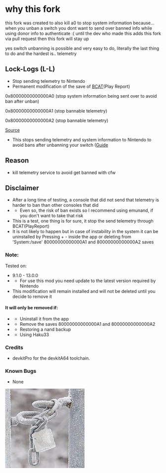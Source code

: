 # why this fork

this fork was created to also kill a0 to stop system information
because... when you unban a switch you dont want to send over banned info while using donor info to authenticate :(      until the dev who made this adds this fork via pull request then this fork will stay up

yes switch unbanning is possible and very easy to do, literally the last thing to do and the hardest is.. telemetry 


## Lock-Logs  (L-L)
* Stop sending telemetry to Nintendo
* Permanent modification of the save of [BCAT](https://switchbrew.org/wiki/BCAT_services)(Play Report)

0x80000000000000A0 (stop system information being sent over to avoid ban after unban)

0x80000000000000A1 (stop bannable telemetry)

0x80000000000000A2 (stop bannable telemetry)

[Source](https://switchbrew.org/wiki/Flash_Filesystem#System_Savegames)

* This stops sending telemetry and system information to Nintendo to avoid bans after unbanning your switch ([Guide](https://github.com/erew70/SWITCH-UNBAN-GUIDE)

## Reason
* kill telemetry service to avoid get banned with cfw


## Disclaimer
* After a long time of testing, a console that did not send that telemetry is harder to ban than other consoles that did
* * Even so, the risk of ban exists so I recommend using emunand, if you don't want to take that risk
* This is a test, one thing is for sure, it stop the send telemetry through BCAT(PlayReport)
* It is not likely to happen but in case of instability in the system it can be uninstalled by Pressing + - inside the app or deleting from 'System:/save'
80000000000000A1 and 80000000000000A2 saves

### Note:
Tested on:
* 9.1.0 - 13.0.0
* * For use this mod you need update to the latest version required by Nintendo
* This modification will remain installed and will not be deleted until you decide to remove it
#### It will only be removed if:
- - Uninstall it from the app
- - Remove the saves 80000000000000A1 and 80000000000000A2
- - Restoring a nand backup
- - Using Haku33

### Credits
* devkitPro for the devkitA64 toolchain.

### Known Bugs
* None

<a href="https://discord.io/myrincon"><img src="icon.jpg" alt="Discord Server" /></a>


